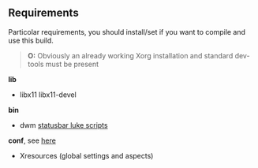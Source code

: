 
## Requirements

Particolar requirements, you should install/set if you want to compile and use this build.

> **O:** Obviously an already working Xorg installation and standard dev-tools must be present

**lib**
  * libx11 libx11-devel

**bin**
  * dwm [statusbar luke scripts](https://github.com/LukeSmithxyz/voidrice/tree/master/.local/bin/statusbar)

**conf**, see [here](https://github.com/andros21/dotfiles)
  * Xresources (global settings and aspects)
